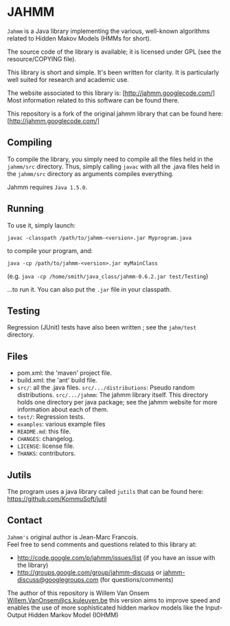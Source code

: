 JAHMM
=====

`Jahmm` is a Java library implementing the various, well-known algorithms
related to Hidden Makov Models (HMMs for short).

The source code of the library is available; it is licensed under GPL
(see the resource/COPYING file).

This library is short and simple.  It's been written for clarity.  It
is particularly well suited for research and academic use.

The website associated to this library is: [http://jahmm.googlecode.com/]
Most information related to this software can be found there.

This repository is a fork of the original jahmm library that can be found here: [http://jahmm.googlecode.com/]

Compiling
---------

To compile the library, you simply need to compile all the files held
in the `jahmm/src` directory.  Thus, simply calling `javac` with all the
.java files held in the `jahmm/src` directory as arguments compiles everything.

Jahmm requires `Java 1.5.0`.

Running
-------

To use it, simply launch:
```
javac -classpath /path/to/jahmm-<version>.jar Myprogram.java
```
to compile your program, and:
```
java -cp /path/to/jahmm-<version>.jar myMainClass
```
(e.g. `java -cp /home/smith/java_class/jahmm-0.6.2.jar test/Testing`)

...to run it.
You can also put the `.jar` file in your classpath.



Testing
-------

Regression (JUnit) tests have also been written ; see the `jahm/test` directory.


Files
-----

- pom.xml: the 'maven' project file.
- build.xml: the 'ant' build file.
- `src/`:       all the .java files.
  `src/.../distributions`: Pseudo random distributions.
  `src/.../jahmm`: The jahmm library itself.  This directory holds one
             directory per java package; see the jahmm website for
             more information about each of them.
- `test/`: Regression tests.
- `examples`: various example files
- `README.md`: this file.
- `CHANGES`: changelog.
- `LICENSE`: license file.
- `THANKS`: contributors.

Jutils
------

The program uses a java library called `jutils` that can be found here: <https://github.com/KommuSoft/jutil>


Contact
-------

`Jahmm's` original author is Jean-Marc Francois.  
Feel free to send comments and questions related to this library at:
- http://code.google.com/p/jahmm/issues/list (if you have an issue with the library)
- http://groups.google.com/group/jahmm-discuss or jahmm-discuss@googlegroups.com
  (for questions/comments)
  
The author of this repository is Willem Van Onsem <Willem.VanOnsem@cs.kuleuven.be>
this version aims to improve speed and enables the use of more sophisticated hidden markov
models like the Input-Output Hidden Markov Model (IOHMM)
